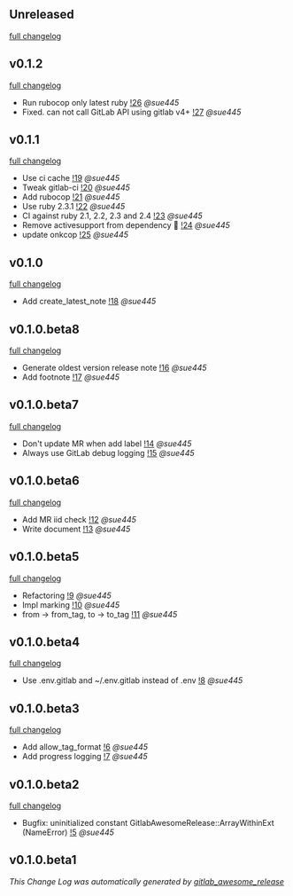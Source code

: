 ## Unreleased
[full changelog](https://gitlab.com/sue445/gitlab_awesome_release/compare/v0.1.2...HEAD)


## v0.1.2
[full changelog](https://gitlab.com/sue445/gitlab_awesome_release/compare/v0.1.1...v0.1.2)

* Run rubocop only latest ruby [!26](https://gitlab.com/sue445/gitlab_awesome_release/merge_requests/26) *@sue445*
* Fixed. can not call GitLab API using gitlab v4+ [!27](https://gitlab.com/sue445/gitlab_awesome_release/merge_requests/27) *@sue445*

## v0.1.1
[full changelog](https://gitlab.com/sue445/gitlab_awesome_release/compare/v0.1.0...v0.1.1)

* Use ci cache [!19](https://gitlab.com/sue445/gitlab_awesome_release/merge_requests/19) *@sue445*
* Tweak gitlab-ci [!20](https://gitlab.com/sue445/gitlab_awesome_release/merge_requests/20) *@sue445*
* Add rubocop [!21](https://gitlab.com/sue445/gitlab_awesome_release/merge_requests/21) *@sue445*
* Use ruby 2.3.1 [!22](https://gitlab.com/sue445/gitlab_awesome_release/merge_requests/22) *@sue445*
* CI against ruby 2.1, 2.2, 2.3 and 2.4 [!23](https://gitlab.com/sue445/gitlab_awesome_release/merge_requests/23) *@sue445*
* Remove activesupport from dependency :put_litter_in_its_place: [!24](https://gitlab.com/sue445/gitlab_awesome_release/merge_requests/24) *@sue445*
* update onkcop [!25](https://gitlab.com/sue445/gitlab_awesome_release/merge_requests/25) *@sue445*

## v0.1.0
[full changelog](https://gitlab.com/sue445/gitlab_awesome_release/compare/v0.1.0.beta8...v0.1.0)

* Add create_latest_note [!18](https://gitlab.com/sue445/gitlab_awesome_release/merge_requests/18) *@sue445*

## v0.1.0.beta8
[full changelog](https://gitlab.com/sue445/gitlab_awesome_release/compare/v0.1.0.beta7...v0.1.0.beta8)

* Generate oldest version release note [!16](https://gitlab.com/sue445/gitlab_awesome_release/merge_requests/16) *@sue445*
* Add footnote [!17](https://gitlab.com/sue445/gitlab_awesome_release/merge_requests/17) *@sue445*

## v0.1.0.beta7
[full changelog](https://gitlab.com/sue445/gitlab_awesome_release/compare/v0.1.0.beta6...v0.1.0.beta7)

* Don't update MR when add label [!14](https://gitlab.com/sue445/gitlab_awesome_release/merge_requests/14) *@sue445*
* Always use GitLab debug logging [!15](https://gitlab.com/sue445/gitlab_awesome_release/merge_requests/15) *@sue445*

## v0.1.0.beta6
[full changelog](https://gitlab.com/sue445/gitlab_awesome_release/compare/v0.1.0.beta5...v0.1.0.beta6)

* Add MR iid check [!12](https://gitlab.com/sue445/gitlab_awesome_release/merge_requests/12) *@sue445*
* Write document [!13](https://gitlab.com/sue445/gitlab_awesome_release/merge_requests/13) *@sue445*

## v0.1.0.beta5
[full changelog](https://gitlab.com/sue445/gitlab_awesome_release/compare/v0.1.0.beta4...v0.1.0.beta5)

* Refactoring [!9](https://gitlab.com/sue445/gitlab_awesome_release/merge_requests/9) *@sue445*
* Impl marking [!10](https://gitlab.com/sue445/gitlab_awesome_release/merge_requests/10) *@sue445*
* from -> from_tag, to -> to_tag [!11](https://gitlab.com/sue445/gitlab_awesome_release/merge_requests/11) *@sue445*

## v0.1.0.beta4
[full changelog](https://gitlab.com/sue445/gitlab_awesome_release/compare/v0.1.0.beta3...v0.1.0.beta4)

* Use .env.gitlab and ~/.env.gitlab instead of .env [!8](https://gitlab.com/sue445/gitlab_awesome_release/merge_requests/8) *@sue445*

## v0.1.0.beta3
[full changelog](https://gitlab.com/sue445/gitlab_awesome_release/compare/v0.1.0.beta2...v0.1.0.beta3)

* Add allow_tag_format [!6](https://gitlab.com/sue445/gitlab_awesome_release/merge_requests/6) *@sue445*
* Add progress logging [!7](https://gitlab.com/sue445/gitlab_awesome_release/merge_requests/7) *@sue445*

## v0.1.0.beta2
[full changelog](https://gitlab.com/sue445/gitlab_awesome_release/compare/v0.1.0.beta1...v0.1.0.beta2)

* Bugfix: uninitialized constant GitlabAwesomeRelease::ArrayWithinExt (NameError) [!5](https://gitlab.com/sue445/gitlab_awesome_release/merge_requests/5) *@sue445*

## v0.1.0.beta1

*This Change Log was automatically generated by [gitlab_awesome_release](https://gitlab.com/sue445/gitlab_awesome_release)*
